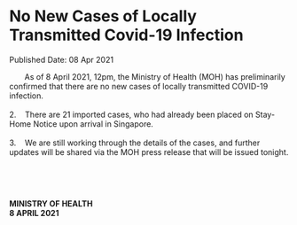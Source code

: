 <html>
    <meta http-equiv="Content-Type" content="text/html; charset=utf-8"/>
    <meta charset="utf-8"/>
    <title>No New Cases of Locally Transmitted Covid-19 Infection</title>
    <body><h1>No New Cases of Locally Transmitted Covid-19 Infection</h1>
    <p>Published Date: 08 Apr 2021</p> <p>&nbsp; &nbsp; &nbsp; &nbsp;As of 8 April 2021, 12pm, the Ministry of Health (MOH) has preliminarily confirmed that there are no new cases of locally transmitted COVID-19 infection. <br><br>2.&nbsp; &nbsp; There are 21 imported cases, who had already been placed on Stay-Home Notice upon arrival in Singapore. <br><br>3.&nbsp; &nbsp; We are still working through the details of the cases, and further updates will be shared via the MOH press release that will be issued tonight.</p> <p>&nbsp;</p> <p>&nbsp;</p> <div> <p><strong>MINISTRY OF HEALTH<br></strong><strong>8 APRIL 2021</strong></p> </div></body>
</html>